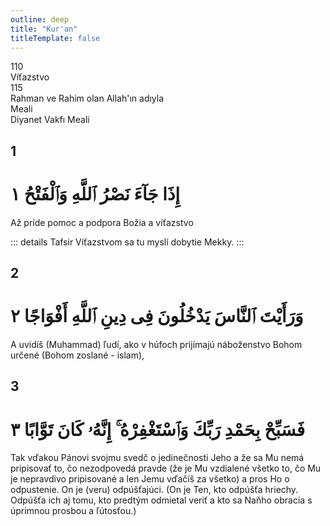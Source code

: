 ```yaml
---
outline: deep
title: "Kur'an"
titleTemplate: false
---
```


<!--CHAPTER INTRO-->
<div class="chapter-title-wrapper">
<div class="chapter-title">110</div>
<div class="chapter-title-slovak">Víťazstvo</div>
<div class="chapter-opening">115</div>
<div class="chapter-opening-slovak">Rahman ve Rahim olan Allah'ın adıyla</div>
</div>

<div class="intro2-wrapper">
<div class="chapter-info-wrapper">
<div class="chapter-info-translation">Meali</div>
<div class="chapter-info-name">Diyanet Vakfı Meali</div>
</div>

</div>

## 1

<!-- CHAPTER NUMBERS -->
<Badge type="info" text="110:1" class="badge" />
<div>
<div class="main-verse" >
<!-- ARABIC -->
<h1 class="verse-arabic">إِذَا جَآءَ نَصْرُ ٱللَّهِ وَٱلْفَتْحُ ١</h1>
</div>
<!-- TÜRKÇE -->
<p>Až príde pomoc a podpora Božia a víťazstvo</p>
</div>
<!-- TAFSIR -->

::: details Tafsir
Víťazstvom sa tu myslí dobytie Mekky.
:::

<div class="break"></div>

## 2

<!-- CHAPTER NUMBERS -->
<Badge type="info" text="110:2" class="badge" />
<div>
<div class="main-verse" >
<!-- ARABIC -->
<h1 class="verse-arabic">وَرَأَيْتَ ٱلنَّاسَ يَدْخُلُونَ فِى دِينِ ٱللَّهِ أَفْوَاجًا ٢</h1>
</div>
<!-- TÜRKÇE -->
<p>A uvidíš (Muhammad) ľudí, ako v húfoch prijímajú náboženstvo Bohom určené (Bohom zoslané - islam),</p>
</div>

<div class="break"></div>

## 3

<!-- CHAPTER NUMBERS -->
<Badge type="info" text="110:3" class="badge" />
<div>
<div class="main-verse" >
<!-- ARABIC -->
<h1 class="verse-arabic">فَسَبِّحْ بِحَمْدِ رَبِّكَ وَٱسْتَغْفِرْهُ ۚ إِنَّهُۥ كَانَ تَوَّابًا ٣</h1>
</div>
<!-- TÜRKÇE -->
<p>Tak vďakou Pánovi svojmu svedč o jedinečnosti Jeho a že sa Mu nemá pripisovať to, čo nezodpovedá pravde (že je Mu vzdialené všetko to, čo Mu je nepravdivo pripisované a len Jemu vďačíš za všetko) a pros Ho o odpustenie. On je (veru) odpúšťajúci. (On je Ten, kto odpúšťa hriechy. Odpúšťa ich aj tomu, kto predtým odmietal veriť a kto sa Naňho obracia s úprimnou prosbou a ľútosťou.)</p>
</div>
